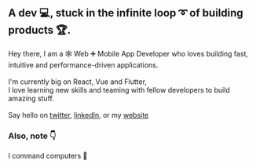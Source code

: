 ## A dev 💻, stuck in the infinite loop ➰ of building products 🏆.

Hey there, I am a 🕸️ Web ➕ Mobile App Developer who loves building fast, intuitive and performance-driven applications.  
<br />
I'm currently big on React, Vue and Flutter, 
<br />
I love learning new skills and teaming with fellow developers to build amazing stuff.  
<br />
Say hello on [twitter](https://twitter.com/oluwakeyejohn), [linkedIn](https://www.linkedin.com/in/oluwakeye-john-1706/), or my [website](https://johnkeye.com)

### Also, note 👇

I command computers 📌
